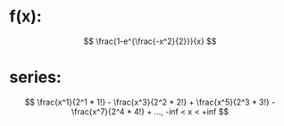 # f(x):
$$
\frac{1-e^{\frac{-x^2}{2}}}{x}
$$

# series:
$$
\frac{x^1}{2^1 * 1!} -
\frac{x^3}{2^2 * 2!} +
\frac{x^5}{2^3 * 3!} -
\frac{x^7}{2^4 * 4!} +
...,
-inf < x < +inf
$$
